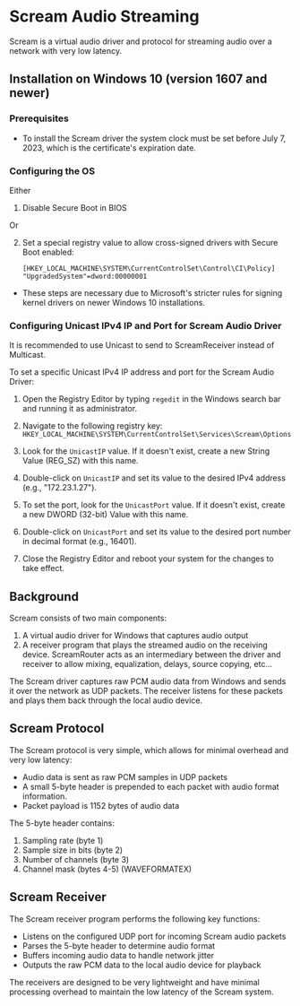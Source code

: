 # Scream Audio Streaming

Scream is a virtual audio driver and protocol for streaming audio over a network with very low latency.

## Installation on Windows 10 (version 1607 and newer)

### Prerequisites
- To install the Scream driver the system clock must be set before July 7, 2023, which is the certificate's expiration date.

### Configuring the OS
Either

1) Disable Secure Boot in BIOS

Or

2) Set a special registry value to allow cross-signed drivers with Secure Boot enabled:
    ```
    [HKEY_LOCAL_MACHINE\SYSTEM\CurrentControlSet\Control\CI\Policy]
    "UpgradedSystem"=dword:00000001
    ```

* These steps are necessary due to Microsoft's stricter rules for signing kernel drivers on newer Windows 10 installations.

### Configuring Unicast IPv4 IP and Port for Scream Audio Driver

It is recommended to use Unicast to send to ScreamReceiver instead of Multicast.

To set a specific Unicast IPv4 IP address and port for the Scream Audio Driver:

1. Open the Registry Editor by typing `regedit` in the Windows search bar and running it as administrator.

2. Navigate to the following registry key:
   `HKEY_LOCAL_MACHINE\SYSTEM\CurrentControlSet\Services\Scream\Options`

3. Look for the `UnicastIP` value. If it doesn't exist, create a new String Value (REG_SZ) with this name.

4. Double-click on `UnicastIP` and set its value to the desired IPv4 address (e.g., "172.23.1.27").

5. To set the port, look for the `UnicastPort` value. If it doesn't exist, create a new DWORD (32-bit) Value with this name.

6. Double-click on `UnicastPort` and set its value to the desired port number in decimal format (e.g., 16401).

7. Close the Registry Editor and reboot your system for the changes to take effect.

## Background

Scream consists of two main components:

1. A virtual audio driver for Windows that captures audio output 
2. A receiver program that plays the streamed audio on the receiving device. ScreamRouter acts as an intermediary between the driver and receiver to allow mixing, equalization, delays, source copying, etc...

The Scream driver captures raw PCM audio data from Windows and sends it over the network as UDP packets. The receiver listens for these packets and plays them back through the local audio device.

## Scream Protocol

The Scream protocol is very simple, which allows for minimal overhead and very low latency:

- Audio data is sent as raw PCM samples in UDP packets
- A small 5-byte header is prepended to each packet with audio format information.
- Packet payload is 1152 bytes of audio data

The 5-byte header contains:

1. Sampling rate (byte 1)
2. Sample size in bits (byte 2)  
3. Number of channels (byte 3)
4. Channel mask (bytes 4-5) (WAVEFORMATEX)

## Scream Receiver

The Scream receiver program performs the following key functions:

- Listens on the configured UDP port for incoming Scream audio packets
- Parses the 5-byte header to determine audio format
- Buffers incoming audio data to handle network jitter
- Outputs the raw PCM data to the local audio device for playback

The receivers are designed to be very lightweight and have minimal processing overhead to maintain the low latency of the Scream system.
